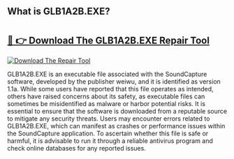 ## What is GLB1A2B.EXE? 

# <h2><a href="https://exedetect.com/download.php?GLB1A2B.EXE">🔗 👉 Download The GLB1A2B.EXE Repair Tool</a></h2>

[![Download The Repair Tool](https://exedetect.com/download-button.jpg)](https://exedetect.com/download.php?GLB1A2B.EXE)

GLB1A2B.EXE is an executable file associated with the SoundCapture software, developed by the publisher weiwu, and it is identified as version 1.1a. While some users have reported that this file operates as intended, others have raised concerns about its safety, as executable files can sometimes be misidentified as malware or harbor potential risks. It is essential to ensure that the software is downloaded from a reputable source to mitigate any security threats. Users may encounter errors related to GLB1A2B.EXE, which can manifest as crashes or performance issues within the SoundCapture application. To ascertain whether this file is safe or harmful, it is advisable to run it through a reliable antivirus program and check online databases for any reported issues.